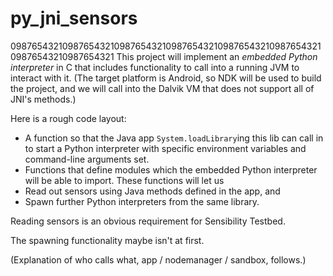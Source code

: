 # py_jni_sensors
09876543210987654321098765432109876543210987654321098765432109876543210987654321
This project will implement an *embedded Python interpreter* in C that 
includes functionality to call into a running JVM to interact with it.
(The target platform is Android, so NDK will be used to build the project, 
and we will call into the Dalvik VM that does not support all of JNI's methods.)

Here is a rough code layout:
* A function so that the Java app `System.loadLibrary`ing this lib 
can call in to start a Python interpreter with specific environment 
variables and command-line arguments set.
* Functions that define modules which the embedded Python interpreter will 
be able to import. These functions will let us 
 * Read out sensors using Java methods defined in the app, and
 * Spawn further Python interpreters from the same library.

Reading sensors is an obvious requirement for Sensibility Testbed.

The spawning functionality maybe isn't at first.

(Explanation of who calls what, app / nodemanager / sandbox, follows.)
